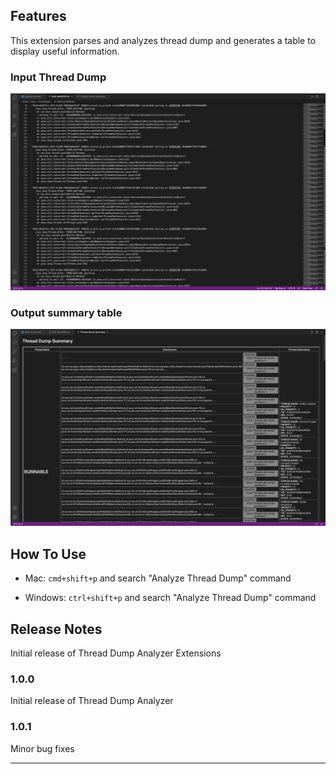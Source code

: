 ## Features

This extension parses and analyzes thread dump and generates a table to display useful information.

### Input Thread Dump
![INPUT](/images/input.png)

### Output summary table
![OUTPUT](/images/output.png)


## How To Use

* Mac: ```cmd+shift+p``` and 
search "Analyze Thread Dump" command

* Windows: ```ctrl+shift+p``` and 
search "Analyze Thread Dump" command

## Release Notes

Initial release of Thread Dump Analyzer Extensions

### 1.0.0

Initial release of Thread Dump Analyzer

### 1.0.1

Minor bug fixes


-----------------------------------------------------------------------------------------------------------
